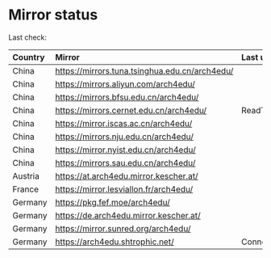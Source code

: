 <script src="./time.js"></script>
# Mirror status
Last check: <script type="text/javascript">localize(1751603709.745384);</script>

|Country|Mirror|Last update|
|:------|:-----|:----------|
|China|https://mirrors.tuna.tsinghua.edu.cn/arch4edu/|<script type="text/javascript">localize(1751568359);</script>|
|China|https://mirrors.aliyun.com/arch4edu/|<script type="text/javascript">localize(1751568359);</script>|
|China|https://mirrors.bfsu.edu.cn/arch4edu/|<script type="text/javascript">localize(1751568359);</script>|
|China|https://mirrors.cernet.edu.cn/arch4edu/|ReadTimeout|
|China|https://mirror.iscas.ac.cn/arch4edu/|<script type="text/javascript">localize(1751568359);</script>|
|China|https://mirrors.nju.edu.cn/arch4edu/|<script type="text/javascript">localize(1751525302);</script>|
|China|https://mirror.nyist.edu.cn/arch4edu/|<script type="text/javascript">localize(1751525302);</script>|
|China|https://mirrors.sau.edu.cn/arch4edu/|<script type="text/javascript">localize(1751222619);</script>|
|Austria|https://at.arch4edu.mirror.kescher.at/|<script type="text/javascript">localize(1751568359);</script>|
|France|https://mirror.lesviallon.fr/arch4edu/|<script type="text/javascript">localize(1751568359);</script>|
|Germany|https://pkg.fef.moe/arch4edu/|<script type="text/javascript">localize(1751568359);</script>|
|Germany|https://de.arch4edu.mirror.kescher.at/|<script type="text/javascript">localize(1751568359);</script>|
|Germany|https://mirror.sunred.org/arch4edu/|<script type="text/javascript">localize(1751568359);</script>|
|Germany|https://arch4edu.shtrophic.net/|ConnectionError|

<script src="./tablefilter/tablefilter.js"></script>
<script src="./table.js"></script>